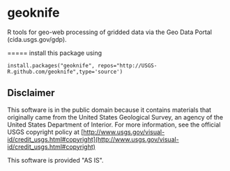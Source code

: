 geoknife
=====

R tools for geo-web processing of gridded data via the Geo Data Portal (cida.usgs.gov/gdp).

=====
install this package using 

	install.packages("geoknife", repos="http://USGS-R.github.com/geoknife",type='source')

Disclaimer
----------
This software is in the public domain because it contains materials that originally came from the United States Geological Survey, an agency of the United States Department of Interior. For more information, see the official USGS copyright policy at [http://www.usgs.gov/visual-id/credit_usgs.html#copyright](http://www.usgs.gov/visual-id/credit_usgs.html#copyright)

This software is provided "AS IS".